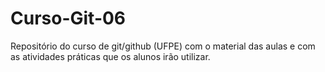 # Curso-Git-06
Repositório do curso de git/github (UFPE) com o material das aulas e com as atividades práticas que os alunos irão utilizar.
